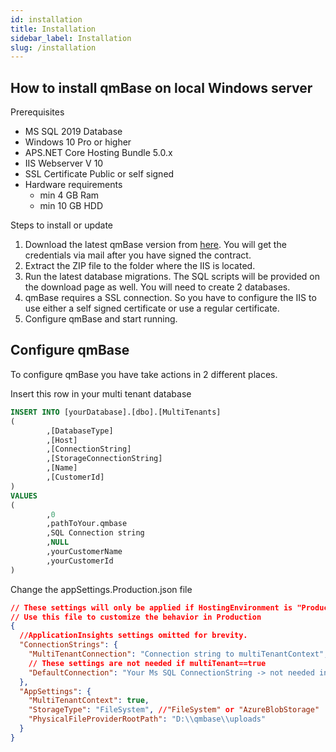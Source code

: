 ```yaml
---
id: installation
title: Installation
sidebar_label: Installation
slug: /installation
---
```


## How to install qmBase on local Windows server

Prerequisites

- MS SQL 2019 Database
- Windows 10 Pro or higher
- APS.NET Core Hosting Bundle 5.0.x
- IIS Webserver V 10
- SSL Certificate Public or self signed
- Hardware requirements
  - min 4 GB Ram
  - min 10 GB HDD

Steps to install or update

1. Download the latest qmBase version from [here](https://support.qmbase.com/downloads/). You will get the credentials via mail after you have signed the contract.
2. Extract the ZIP file to the folder where the IIS is located.
3. Run the latest database migrations. The SQL scripts will be provided on the download page as well. You will need to create 2 databases.
4. qmBase requires a SSL connection. So you have to configure the IIS to use either a self signed certificate or use a regular certificate.
5. Configure qmBase and start running.

## Configure qmBase

To configure qmBase you have take actions in 2 different places.

Insert this row in your multi tenant database

```sql
INSERT INTO [yourDatabase].[dbo].[MultiTenants]
(
		,[DatabaseType]
		,[Host]
		,[ConnectionString]
		,[StorageConnectionString]
		,[Name]
		,[CustomerId]
)
VALUES
(
		,0
		,pathToYour.qmbase
		,SQL Connection string
		,NULL
		,yourCustomerName
		,yourCustomerId
)
```

Change the appSettings.Production.json file

```json
// These settings will only be applied if HostingEnvironment is "Production"
// Use this file to customize the behavior in Production
{
  //ApplicationInsights settings omitted for brevity.
  "ConnectionStrings": {
    "MultiTenantConnection": "Connection string to multiTenantContext",
    // These settings are not needed if multiTenant==true
    "DefaultConnection": "Your Ms SQL ConnectionString -> not needed in MultiTenantScenario"
  },
  "AppSettings": {
    "MultiTenantContext": true,
    "StorageType": "FileSystem", //"FileSystem" or "AzureBlobStorage"
    "PhysicalFileProviderRootPath": "D:\\qmbase\\uploads"
  }
}
```
